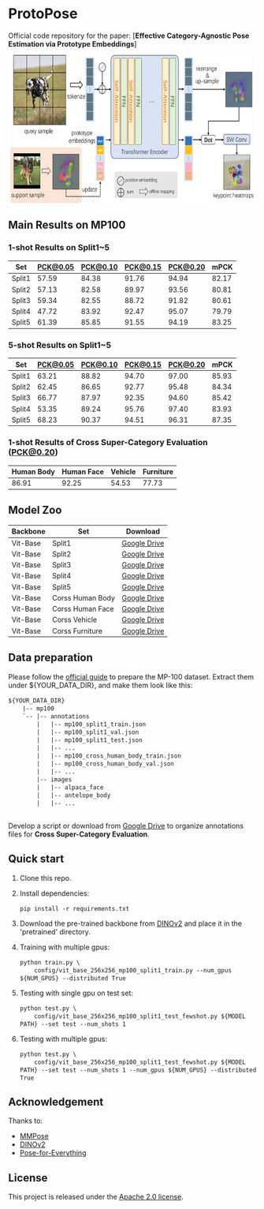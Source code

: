 # ProtoPose
Official code repository for the paper: 
[**Effective Category-Agnostic Pose Estimation via Prototype Embeddings**]

<p align="left"><img src="assets/arch.png" width = "650" height = "300"></p>

## Main Results on MP100
### 1-shot Results on Split1~5 
|Set   |PCK@0.05|PCK@0.10|PCK@0.15|PCK@0.20|mPCK |
|------|--------|--------|--------|--------|-----|
|Split1|57.59   |84.38   |91.76   |94.94   |82.17|
|Split2|57.13   |82.58   |89.97   |93.56   |80.81|
|Split3|59.34   |82.55   |88.72   |91.82   |80.61|
|Split4|47.72   |83.92   |92.47   |95.07   |79.79|
|Split5|61.39   |85.85   |91.55   |94.19   |83.25|

### 5-shot Results on Split1~5
|Set   |PCK@0.05|PCK@0.10|PCK@0.15|PCK@0.20|mPCK |
|------|--------|--------|--------|--------|-----|
|Split1|63.21   |88.82   |94.70   |97.00   |85.93|
|Split2|62.45   |86.65   |92.77   |95.48   |84.34|
|Split3|66.77   |87.97   |92.35   |94.60   |85.42|
|Split4|53.35   |89.24   |95.76   |97.40   |83.93|
|Split5|68.23   |90.37   |94.51   |96.31   |87.35|


### 1-shot Results of Cross Super-Category Evaluation (PCK@0.20)
| Human Body | Human Face | Vehicle |Furniture|
|------------|------------|---------|---------|
| 86.91      | 92.25      | 54.53   | 	77.73  |

## Model Zoo
| Backbone | Set              | Download                                                                                              |
|----------|------------------|-------------------------------------------------------------------------------------------------------|
| Vit-Base | Split1           | [Google Drive](https://drive.google.com/file/d/1V25tVkoQpyTPP066viS_o_KVmY1guXVo/view?usp=sharing)    |
| Vit-Base | Split2           | [Google Drive](https://drive.google.com/file/d/1YGRZ5EQqc0jcP_XhYSMfIK0NzgCyoYHI/view?usp=sharing)    |
| Vit-Base | Split3           | [Google Drive](https://drive.google.com/file/d/1QwYrd9PftdfFdvmF9a8WhwBznZ6yXGml/view?usp=sharing)    |
| Vit-Base | Split4           | [Google Drive](https://drive.google.com/file/d/1Sw24usciUREMioNtNlX80hYHmNQayr7r/view?usp=sharing)    |
| Vit-Base | Split5           | [Google Drive](https://drive.google.com/file/d/1_eD4W5Cx-wrSTuZYxuiLMqzARdA8m0M7/view?usp=sharing)    |
| Vit-Base | Corss Human Body | [Google Drive](https://drive.google.com/file/d/1mdM8nzOgZMTiwjn-w_tdN-xa0grqtZVG/view?usp=drive_link) |
| Vit-Base | Corss Human Face | [Google Drive](https://drive.google.com/file/d/1AsmD4lYe6IrPnzh6uS_KZ22p32wBnDIU/view?usp=sharing)    |
| Vit-Base | Corss Vehicle    | [Google Drive](https://drive.google.com/file/d/1-oZs4m4Oo0N2MMwuUeRDJwTX2j80Gini/view?usp=sharing)    |
| Vit-Base | Corss Furniture  | [Google Drive](https://drive.google.com/file/d/1_svl6zQp8UEXp4mwm4pQP6kavZSlW1DP/view?usp=drive_link) |

## Data preparation
Please follow the [official guide](https://github.com/luminxu/Pose-for-Everything) to prepare the MP-100 dataset.
Extract them under ${YOUR_DATA_DIR}, and make them look like this:
```
${YOUR_DATA_DIR}
    |-- mp100
    `-- |-- annotations
        |   |-- mp100_split1_train.json
        |   |-- mp100_split1_val.json
        |   |-- mp100_split1_test.json
        |   |-- ...
        |   |-- mp100_cross_human_body_train.json
        |   |-- mp100_cross_human_body_val.json
        |   |-- ...
        |-- images
        |   |-- alpaca_face
        |   |-- antelope_body
        |   |-- ...
            
```
Develop a script or download from [Google Drive](https://drive.google.com/file/d/1fH44eMxfdKRjCDNwymvLyMTbb8EiPwBW/view?usp=sharing) to organize annotations files for **Cross Super-Category Evaluation**.

## Quick start
1. Clone this repo.
2. Install dependencies:
   ```
   pip install -r requirements.txt
   ```
3. Download the pre-trained backbone from [DINOv2](https://github.com/facebookresearch/dinov2/tree/main) and place it in the 'pretrained' directory.
4. Training with multiple gpus:

    ```
    python train.py \
        config/vit_base_256x256_mp100_split1_train.py --num_gpus ${NUM_GPUS} --distributed True
    ```
5. Testing with single gpu on test set:

    ```
    python test.py \
        config/vit_base_256x256_mp100_split1_test_fewshot.py ${MODEL PATH} --set test --num_shots 1
    ```    
6. Testing with multiple gpus:

    ```
    python test.py \
        config/vit_base_256x256_mp100_split1_test_fewshot.py ${MODEL PATH} --set test --num_shots 1 --num_gpus ${NUM_GPUS} --distributed True
    ```

## Acknowledgement

Thanks to:

- [MMPose](https://github.com/open-mmlab/mmpose)
- [DINOv2](https://github.com/facebookresearch/dinov2)
- [Pose-for-Everything](https://github.com/luminxu/Pose-for-Everything)

## License

This project is released under the [Apache 2.0 license](LICENSE).
